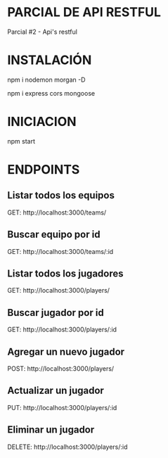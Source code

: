 # PARCIAL DE API RESTFUL

Parcial #2 - Api's restful

# INSTALACIÓN

npm i nodemon morgan -D

npm i express cors mongoose

# INICIACION

npm start

# ENDPOINTS

## Listar todos los equipos

GET: http://localhost:3000/teams/

## Buscar equipo por id

GET: http://localhost:3000/teams/:id

## Listar todos los jugadores

GET: http://localhost:3000/players/

## Buscar jugador por id

GET: http://localhost:3000/players/:id

## Agregar un nuevo jugador

POST: http://localhost:3000/players/

## Actualizar un jugador

PUT: http://localhost:3000/players/:id

## Eliminar un jugador

DELETE: http://localhost:3000/players/:id
